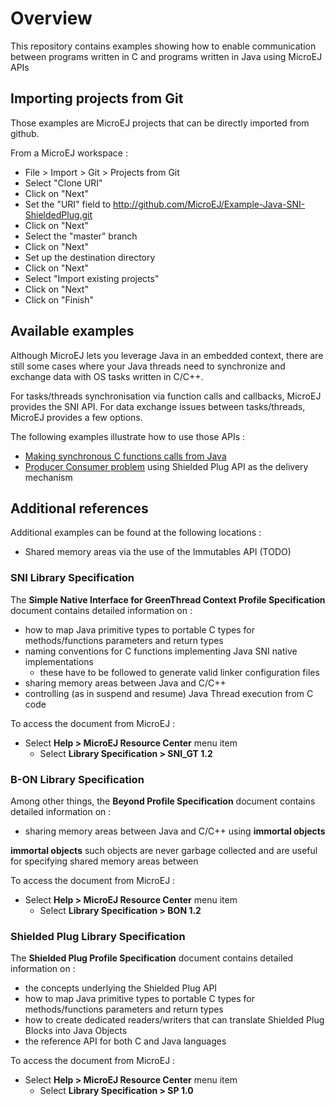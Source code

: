# Overview

This repository contains examples showing how to enable communication between programs written in C and programs written in Java using MicroEJ APIs

## Importing projects from Git

Those examples are MicroEJ projects that can be directly imported from github.

From a MicroEJ workspace :
* File > Import > Git > Projects from Git
* Select "Clone URI"
* Click on "Next"
* Set the "URI" field to http://github.com/MicroEJ/Example-Java-SNI-ShieldedPlug.git
* Click on "Next"
* Select the "master" branch
* Click on "Next"
* Set up the destination directory
* Click on "Next"
* Select "Import existing projects"
* Click on "Next"
* Click on "Finish"

## Available examples

Although MicroEJ lets you leverage Java in an embedded context, there are still some cases where your Java threads need to synchronize and exchange data with OS tasks written in C/C++.

For tasks/threads synchronisation via function calls and callbacks, MicroEJ provides the SNI API.
For data exchange issues between tasks/threads, MicroEJ provides a few options.

The following examples illustrate how to use those APIs :
* [Making synchronous C functions calls from Java](/CallingCFromJava)
* [Producer Consumer problem](/ProducerConsumerUsingShieldedPlug) using Shielded Plug API as the delivery mechanism


<!--

|APIs|Example
|--|--|
|SNI|[Making synchronous C functions calls from Java](/CallingCFromJava)|
|Shielded Plug|[Producer Consumer problem](/ProducerConsumerUsingShieldedPlug) using Shielded Plug API as the delivery|
|SNI,Shielded Plug|(TODO)|

-->

## Additional references

Additional examples can be found at the following locations :
* Shared memory areas via the use of the Immutables API (TODO)

<!--

|APIs|Example
|--|--|
|Immutables|[Shared memory areas via the use of the Immutables API(TODO)|

-->

### SNI Library Specification

The **Simple Native Interface for GreenThread Context Profile Specification** document contains detailed information on :

* how to map Java primitive types to portable C types for methods/functions parameters and return types
* naming conventions for C functions implementing Java SNI native implementations
	* these have to be followed to generate valid linker configuration files
* sharing memory areas between Java and C/C++
* controlling (as in suspend and resume) Java Thread execution from C code

To access the document from MicroEJ :

* Select **Help > MicroEJ Resource Center** menu item
	* Select **Library Specification > SNI_GT 1.2**

### B-ON Library Specification

Among other things, the **Beyond Profile Specification** document contains detailed information on :

* sharing memory areas between Java and C/C++ using **immortal objects**

**immortal objects** such objects are never garbage collected and are useful for specifying shared memory areas between 

To access the document from MicroEJ :

* Select **Help > MicroEJ Resource Center** menu item
	* Select **Library Specification > BON 1.2**
	
	
### Shielded Plug Library Specification

The **Shielded Plug Profile Specification** document contains detailed information on :

* the concepts underlying the Shielded Plug API
* how to map Java primitive types to portable C types for methods/functions parameters and return types
* how to create dedicated readers/writers that can translate Shielded Plug Blocks into Java Objects
* the reference API for both C and Java languages

To access the document from MicroEJ :

* Select **Help > MicroEJ Resource Center** menu item
	* Select **Library Specification > SP 1.0**